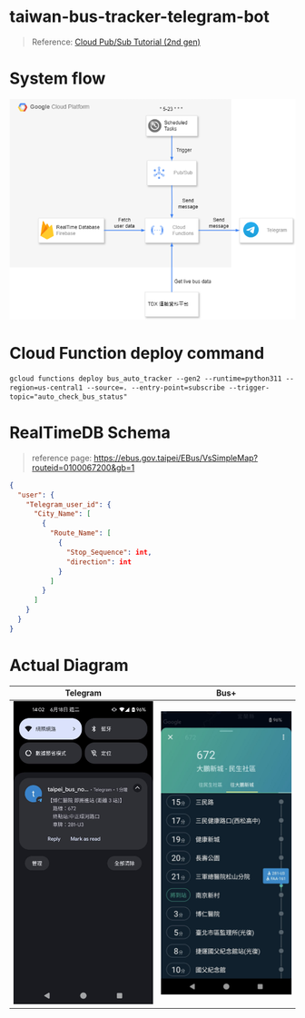# taiwan-bus-tracker-telegram-bot
> Reference: [Cloud Pub/Sub Tutorial (2nd gen)](https://cloud.google.com/functions/docs/tutorials/pubsub#functions-deploy-command-python) 
# System flow

![diagram](./diagram/system_flow.png)

# Cloud Function deploy command
```cli
gcloud functions deploy bus_auto_tracker --gen2 --runtime=python311 --region=us-central1 --source=. --entry-point=subscribe --trigger-topic="auto_check_bus_status"
```

# RealTimeDB Schema
> reference page: https://ebus.gov.taipei/EBus/VsSimpleMap?routeid=0100067200&gb=1

```json
{
  "user": {
    "Telegram_user_id": {
      "City_Name": [
        {
          "Route_Name": [
            {
              "Stop_Sequence": int,
              "direction": int
            }
          ]
        }
      ]
    }
  }
}
```
# Actual Diagram
|Telegram|Bus+|
|----|----|
|![telegram notification](./screenshots/telegrram.jpg)|![same route in Bus+](./screenshots/bus+.jpg)|